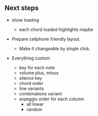 ## Next steps


- show loading
    - each chord loaded highlights maybe

- Prepare cellphone friendly layout.
    - Make it changeable by single click.

- Everything custom
    - key for each note
    - volume plus, minus
    - silence key
    - chord order
    - line variants
    - combinations variant
    - arpeggio order for each column
        - all linear
        - random
    